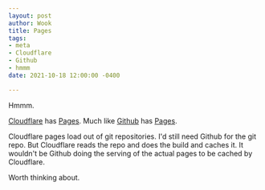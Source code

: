 ```yaml
---
layout: post
author: Wook
title: Pages
tags:
- meta
- Cloudflare
- Github
- hmmm
date: 2021-10-18 12:00:00 -0400

---
```

Hmmm.

[Cloudflare](https://www.cloudflare.com) has [Pages](https://developers.cloudflare.com/pages/ "Cloudflare Pages").  Much like [Github](https://github.com "Github") has [Pages](https://pages.github.com "Github Pages").

Cloudflare pages load out of git repositories.  I'd still need Github for the git repo.  But Cloudflare reads the repo and does the build and caches it.  It wouldn't be Github doing the serving of the actual pages to be cached by Cloudflare.

Worth thinking about.
